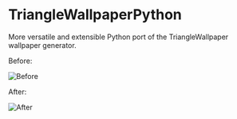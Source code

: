 # TriangleWallpaperPython
More versatile and extensible Python port of the TriangleWallpaper wallpaper generator.

Before:

![Before](http://i.imgur.com/2buCTp0.jpg)

After:

![After](http://i.imgur.com/qIG3TKt.jpg)
